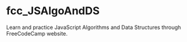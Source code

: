 # fcc_JSAlgoAndDS
Learn and practice JavaScript Algorithms and Data Structures through FreeCodeCamp website.
